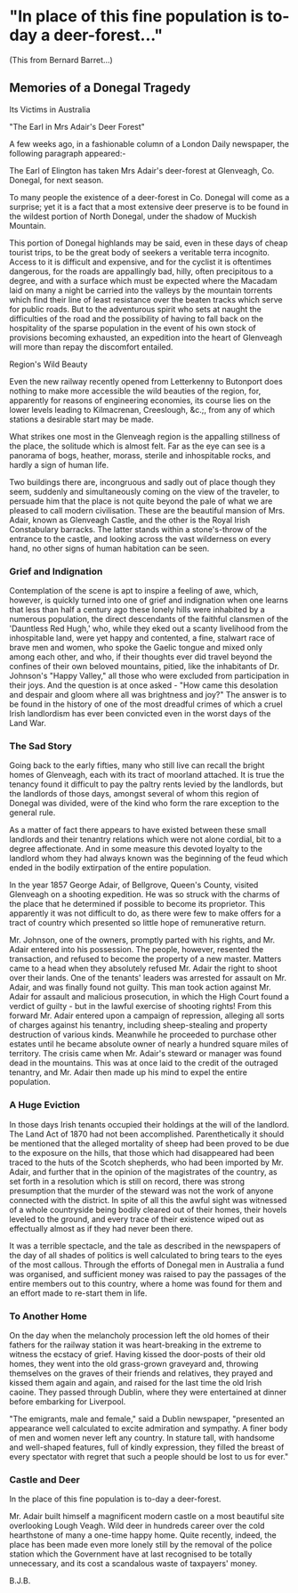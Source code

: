 # "In place of this fine population is to-day a deer-forest..."
(This from Bernard Barret...)  

## Memories of a Donegal Tragedy  
Its Victims in Australia  

"The Earl in Mrs Adair's Deer Forest"  

A few weeks ago, in a fashionable column of a London Daily newspaper, the following paragraph appeared:-  

The Earl of Elington has taken Mrs Adair's deer-forest at Glenveagh, Co. Donegal, for next season.  

To many people the existence of a deer-forest in Co. Donegal will come as a surprise; yet it is a fact that a most extensive deer preserve is to be found in the wildest portion of North Donegal, under the shadow of Muckish Mountain.  

This portion of Donegal highlands may be said, even in these days of cheap tourist trips, to be the great body of seekers a veritable terra incognito. Access to it is difficult and expensive, and for the cyclist it is oftentimes dangerous, for the roads are appallingly bad, hilly, often precipitous to a degree, and with a surface which must be expected where the Macadam laid on many a night be carried into the valleys by the mountain torrents which find their line of least resistance over the beaten tracks which serve for public roads. But to the adventurous spirit who sets at naught the difficulties of the road and the possibility of having to fall back on the hospitality of the sparse population in the event of his own stock of provisions becoming exhausted, an expedition into the heart of Glenveagh will more than repay the discomfort entailed.  

Region's Wild Beauty  

Even the new railway recently opened from Letterkenny to Butonport does nothing to make more accessible the wild beauties of the region, for, apparently for reasons of engineering economies, its course lies on the lower levels leading to Kilmacrenan, Creeslough, &c.;, from any of which stations a desirable start may be made.  

What strikes one most in the Glenveagh region is the appalling stillness of the place, the solitude which is almost felt. Far as the eye can see is a panorama of bogs, heather, morass, sterile and inhospitable rocks, and hardly a sign of human life.  

Two buildings there are, incongruous and sadly out of place though they seem, suddenly and simultaneously coming on the view of the traveler, to persuade him that the place is not quite beyond the pale of what we are pleased to call modern civilisation. These are the beautiful mansion of Mrs. Adair, known as Glenveagh Castle, and the other is the Royal Irish Constabulary barracks. The latter stands within a stone's-throw of the entrance to the castle, and looking across the vast wilderness on every hand, no other signs of human habitation can be seen.  

### Grief and Indignation  

Contemplation of the scene is apt to inspire a feeling of awe, which, however, is quickly turned into one of grief and indignation when one learns that less than half a century ago these lonely hills were inhabited by a numerous population, the direct descendants of the faithful clansmen of the 'Dauntless Red Hugh,' who, while they eked out a scanty livelihood from the inhospitable land, were yet happy and contented, a fine, stalwart race of brave men and women, who spoke the Gaelic tongue and mixed only among each other, and who, if their thoughts ever did travel beyond the confines of their own beloved mountains, pitied, like the inhabitants of Dr. Johnson's "Happy Valley," all those who were excluded from participation in their joys. And the question is at once asked - "How came this desolation and despair and gloom where all was brightness and joy?" The answer is to be found in the history of one of the most dreadful crimes of which a cruel Irish landlordism has ever been convicted even in the worst days of the Land War.  

### The Sad Story  

Going back to the early fifties, many who still live can recall the bright homes of Glenveagh, each with its tract of moorland attached. It is true the tenancy found it difficult to pay the paltry rents levied by the landlords, but the landlords of those days, amongst several of whom this region of Donegal was divided, were of the kind who form the rare exception to the general rule.  

As a matter of fact there appears to have existed between these small landlords and their tenantry relations which were not alone cordial, bit to a degree affectionate. And in some measure this devoted loyalty to the landlord whom they had always known was the beginning of the feud which ended in the bodily extirpation of the entire population.  

In the year 1857 George Adair, of Bellgrove, Queen's County, visited Glenveagh on a shooting expedition. He was so struck with the charms of the place that he determined if possible to become its proprietor. This apparently it was not difficult to do, as there were few to make offers for a tract of country which presented so little hope of remunerative return.  

Mr. Johnson, one of the owners, promptly parted with his rights, and Mr. Adair entered into his possession. The people, however, resented the transaction, and refused to become the property of a new master. Matters came to a head when they absolutely refused Mr. Adair the right to shoot over their lands. One of the tenants' leaders was arrested for assault on Mr. Adair, and was finally found not guilty. This man took action against Mr. Adair for assault and malicious prosecution, in which the High Court found a verdict of guilty - but in the lawful exercise of shooting rights! From this forward Mr. Adair entered upon a campaign of repression, alleging all sorts of charges against his tenantry, including sheep-stealing and property destruction of various kinds. Meanwhile he proceeded to purchase other estates until he became absolute owner of nearly a hundred square miles of territory. The crisis came when Mr. Adair's steward or manager was found dead in the mountains. This was at once laid to the credit of the outraged tenantry, and Mr. Adair then made up his mind to expel the entire population.  

### A Huge Eviction  

In those days Irish tenants occupied their holdings at the will of the landlord. The Land Act of 1870 had not been accomplished. Parenthetically it should be mentioned that the alleged mortality of sheep had been proved to be due to the exposure on the hills, that those which had disappeared had been traced to the huts of the Scotch shepherds, who had been imported by Mr. Adair, and further that in the opinion of the magistrates of the country, as set forth in a resolution which is still on record, there was strong presumption that the murder of the steward was not the work of anyone connected with the district. In spite of all this the awful sight was witnessed of a whole countryside being bodily cleared out of their homes, their hovels leveled to the ground, and every trace of their existence wiped out as effectually almost as if they had never been there.  

It was a terrible spectacle, and the tale as described in the newspapers of the day of all shades of politics is well calculated to bring tears to the eyes of the most callous. Through the efforts of Donegal men in Australia a fund was organised, and sufficient money was raised to pay the passages of the entire members out to this country, where a home was found for them and an effort made to re-start them in life.  

### To Another Home  

On the day when the melancholy procession left the old homes of their fathers for the railway station it was heart-breaking in the extreme to witness the ecstacy of grief. Having kissed the door-posts of their old homes, they went into the old grass-grown graveyard and, throwing themselves on the graves of their friends and relatives, they prayed and kissed them again and again, and raised for the last time the old Irish caoine. They passed through Dublin, where they were entertained at dinner before embarking for Liverpool.  

"The emigrants, male and female," said a Dublin newspaper, "presented an appearance well calculated to excite admiration and sympathy. A finer body of men and women never left any country. In stature tall, with handsome and well-shaped features, full of kindly expression, they filled the breast of every spectator with regret that such a people should be lost to us for ever."  

### Castle and Deer  

In the place of this fine population is to-day a deer-forest.  

Mr. Adair built himself a magnificent modern castle on a most beautiful site overlooking Lough Veagh. Wild deer in hundreds career over the cold hearthstone of many a one-time happy home. Quite recently, indeed, the place has been made even more lonely still by the removal of the police station which the Government have at last recognised to be totally unnecessary, and its cost a scandalous waste of taxpayers' money.  

B.J.B.
